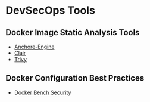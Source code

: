 # DevSecOps Tools

## Docker Image Static Analysis Tools
- [Anchore-Engine](https://github.com/AlfredoPardo/devsecops/tree/master/container_static_analysis/anchore-engine)
- [Clair](https://github.com/AlfredoPardo/devsecops/tree/master/container_static_analysis/clair)
- [Trivy](https://github.com/AlfredoPardo/devsecops/tree/master/container_static_analysis/trivy)

## Docker Configuration Best Practices

- [Docker Bench Security](https://github.com/AlfredoPardo/devsecops/tree/master/docker-configurations)